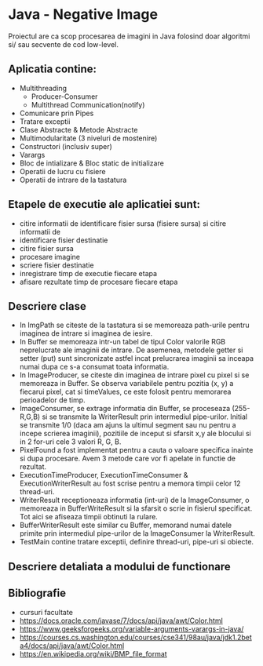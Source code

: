 # Java - Negative Image

 Proiectul are ca scop procesarea de imagini in Java folosind doar algoritmi si/ sau secvente de cod low-level. 

## Aplicatia contine:
- Multithreading
	 - Producer-Consumer
	 - Multithread Communication(notify)
- Comunicare prin Pipes
- Tratare exceptii
- Clase Abstracte & Metode Abstracte
- Multimodularitate (3 niveluri de mostenire)
- Constructori (inclusiv super)
- Varargs
- Bloc de intializare & Bloc static de initializare
- Operatii de lucru cu fisiere
- Operatii de intrare de la tastatura

## Etapele de executie ale aplicatiei sunt:
- citire informatii de identificare fisier sursa (fisiere sursa) si citire informatii de
- identificare fisier destinatie
- citire fisier sursa
- procesare imagine
- scriere fisier destinatie
- inregistrare timp de executie fiecare etapa
- afisare rezultate timp de procesare fiecare etapa

##  Descriere clase
- In ImgPath se citeste de la tastatura si se memoreaza path-urile pentru imaginea de intrare si imaginea de iesire.
- In Buffer se memoreaza intr-un tabel de tipul Color valorile RGB neprelucrate ale imaginii de intrare. De asemenea, metodele getter si setter
  (put) sunt sincronizate astfel incat prelucrarea imaginii sa inceapa numai dupa ce s-a consumat toata informatia.
- In ImageProducer, se citeste din imaginea de intrare pixel cu pixel si se memoreaza in Buffer. Se observa variabilele pentru pozitia (x, y) a fiecarui
  pixel, cat si timeValues, ce este folosit pentru memorarea perioadelor de timp.
- ImageConsumer, se extrage informatia din Buffer, se proceseaza (255-R,G,B) si se transmite la WriterResult prin intermediul pipe-urilor. Initial se 
  transmite 1/0 (daca am ajuns la ultimul segment sau nu pentru a incepe scrierea imaginii), pozitiile de inceput si sfarsit x,y ale blocului si in 2
  for-uri cele 3 valori R, G, B.
- PixelFound a fost implementat pentru a cauta o valoare specifica inainte si dupa procesare. Avem 3 metode care vor fi apelate in functie de rezultat.
- ExecutionTimeProducer, ExecutionTimeConsumer & ExecutionWriterResult au fost scrise pentru a memora timpii celor 12 thread-uri.
- WriterResult receptioneaza informatia (int-uri) de la ImageConsumer, o memoreaza in BufferWriteResult si la sfarsit o scrie in fisierul specificat. Tot
  aici se afiseaza timpii obtinuti la rulare.
- BufferWriterResult este similar cu Buffer, memorand numai datele primite prin intermediul pipe-urilor de la ImageConsumer la WriterResult.
- TestMain contine tratare exceptii, definire thread-uri, pipe-uri si obiecte.

## Descriere detaliata a modului de functionare


##  Bibliografie
- cursuri facultate
- https://docs.oracle.com/javase/7/docs/api/java/awt/Color.html
- https://www.geeksforgeeks.org/variable-arguments-varargs-in-java/
- https://courses.cs.washington.edu/courses/cse341/98au/java/jdk1.2beta4/docs/api/java/awt/Color.html
- https://en.wikipedia.org/wiki/BMP_file_format
